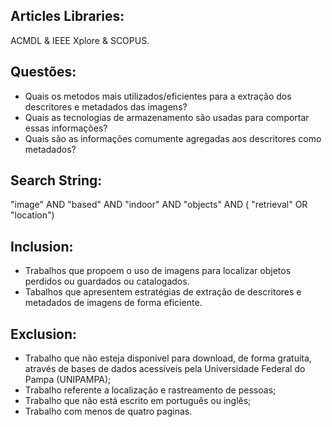 ## Articles Libraries:

ACMDL & IEEE Xplore & SCOPUS.

## Questões:

* Quais os metodos mais utilizados/eficientes para a extração dos descritores e metadados das imagens?
* Quais as tecnologias de armazenamento são usadas para comportar essas informações?
* Quais são as informações comumente agregadas aos descritores como metadados?

## Search String:

"image" AND "based" AND "indoor"  AND  "objects"  AND  ( "retrieval"  OR  "location")

## Inclusion:

* Trabalhos que propoem o uso de imagens para localizar objetos perdidos ou guardados ou catalogados.
* Tabalhos que apresentem estratégias de extração de descritores e metadados de imagens de forma eficiente.

## Exclusion:

* Trabalho que não esteja disponível para download, de forma gratuita, através de bases de dados acessíveis pela Universidade Federal do Pampa (UNIPAMPA);
* Trabalho referente a localização e rastreamento de pessoas;
* Trabalho que não está escrito em português ou inglês;
* Trabalho com menos de quatro paginas.
